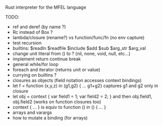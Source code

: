 Rust interpreter for the MFEL language

TODO:
- ref and deref (by name ?)
- Rc instead of Box ?
- lambda/closure (rename?) vs function/func/fn (no env capture)
- test recursion
- builtins: $readln $readfile $include $add $sub $arg_str $arg_val
- change unit literal from () to ?  (nil, none, void, null, etc...) 
- implement return continue break
- general while/for loop
- foreach and iterator (returns unit or value)
- currying on builtins ?
- closures as objects (field notation accesses context bindings)
- let f = function (x,y,z) in (g1,g2) { ... g1+g2}  captures g1 and g2 only in closure
- let obj = context { var field1 = 1; var field2 = 2; }  and then obj.field1, obj.field2 (works on function closures too)
- context { ... } is equiv to function () in () { ... }
- arrays and varargs
- how to mutate a binding (for arrays)
